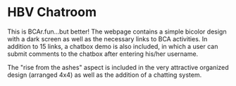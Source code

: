 # HBV Chatroom

This is BCAr.fun...but better! 
The webpage contains a simple bicolor design with a dark screen as well as the necessary links to BCA activities.
In addition to 15 links, a chatbox demo is also included, in which a user can submit comments to the chatbox after entering his/her username.

The "rise from the ashes" aspect is included in the very attractive organized design (arranged 4x4) as well as the addition of a chatting system.
